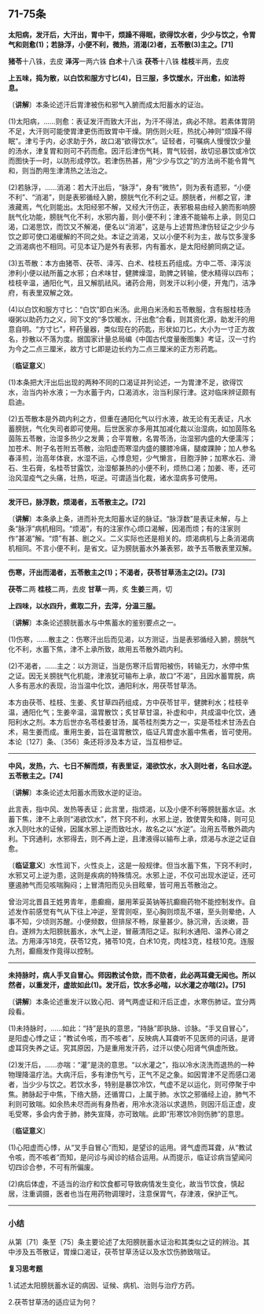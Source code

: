 ## 71-75条

**太阳病，发汗后，大汗出，胃中干，烦躁不得眠，欲得饮水者，少少与饮之，令胃气和则愈(1)；若脉浮，小便不利，微热，消渴(2)者，五苓散(3)主之。[71]**

**猪苓**十八铢，去皮 **泽泻**一两六铢 **白术**十八诛 **茯苓**十八铢 **桂枝**半两，去皮

**上五味，捣为散，以白饮和服方寸匕(4)，日三服，多饮煖水，汗出愈，如法将息。**

〔**讲解**〕本条论述汗后胃津被伤和邪气入腑而成太阳蓄水的证治。

(1)太阳病，……则愈：表证发汗而致大汗出，为汗不得法，病必不除。若素体胃阴不足，大汗则可能使胃津更伤而致胃中干燥。阴伤则火旺，热扰心神则“烦躁不得眠”。津亏于内，必求助于外，故口渴“欲得饮水”。证轻者，可嘱病人慢慢饮少量的汤水，津复胃和则可不药而愈。因汗后津伤气耗，胃气较弱，故切忌暴饮或冷饮而图快于一时，以防形成停饮。若津伤热甚，用“少少与饮之”的方法尚不能令胃气和，则当酌用生津清热之法治之。

(2)若脉浮，……消渴：若大汗出后，“脉浮”，身有“微热”，则为表有遗邪，“小便不利”、“消渴”，则是表邪循经入腑，膀胱气化不利之证。膀胱者，州都之官，津液藏焉，气化则能出。太阳经邪不解，又经大汗伤正，表邪极易由经入腑而影响膀胱气化功能，膀胱气化不利，水邪内蓄，则小便不利；津液不能输布上承，则见口渴，口渴思饮，而饮又不解渴，便名以“消渴”，这是与上述胃热津伤轻证之少少与饮之即可使口渴缓解的不同之处。本证之消渴，又以小便不利为主，故与饮多溲多之消渴病也不相同。可见本证乃是外有表邪，内有蓄水，是太阳经腑同病之证。

(3)五苓散：本方由猪苓、茯苓、泽泻、白术、桂枝五药组成。方中二苓、泽泻淡渗利小便以祛所蓄之水邪；白术味甘，健脾燥湿，助脾之转输，使水精得以四布；桂枝辛温，通阳化气，且又解肌祛风。诸药合用，则发汗以利小便，开鬼门，洁净府，有表里双解之效。

(4)以白饮和服方寸匕：“白饮”即白米汤。此用白米汤和五苓散服，含有服桂枝汤啜粥以助药力之义，同下文的“多饮暖水，汗出愈”合看，则其资化源，助发汗的用意自明。“方寸匕”，秤药量器，类似现在的药匙，形状如刀匕，大小为一寸正方故名，抄散以不落为度。据国家计量总局编《中国古代度量衡图集》考证，汉一寸约为今之二点三厘米，故方寸匕即是边长约为二点三厘米的正方形药匙。

〔**临证意义**〕

(1)本条把大汗出后出现的两种不同的口渴证并列论述，一为胃津不足，欲得饮水，治当内补水液；一为水蓄于内，口渴消水，治当利尿行津。这对临床辨证颇有启迪。

(2)五苓散本是外疏内利之方，但重在通阳化气以行水液，故无论有无表证，凡水蓄膀胱，气化失司者即可使用。后世医家亦多用其加减化裁以治湿病，如加茵陈名茵陈五苓散，治湿多热少之发黄；合平胃散，名胃苓汤，治湿邪内盛的大便濡泻；加苍术、附子名苍附五苓散，治阳虚而寒湿内盛的腰膝冷痛，腿痠踝肿；加人参名春泽煎，治高年体衰，水湿不运，心悸息短，少气懒言，目胞浮肿；加寒水石、滑石、生石膏，名桂苓甘露饮，治湿郁兼热的小便不利，烦热口渴；加姜、枣，还可治风湿疫气之头痛，壮热，呕逆。可谓适当化裁，诸水湿病多可使用。

------

**发汗已，脉浮数，烦渴者，五苓散主之。[72]**

〔**讲解**〕本条承上条，进而补充太阳蓄水证的脉证。“脉浮数”是表证未解，与上条“脉浮”病机相同。“烦渴”，有的注家作心烦口渴解，因渴而烦；有的注家则作“甚渴”解。“烦”有甚、剧之义。二义实际也还是相关的。烦渴病机与上条消渴病机相同。不言小便不利，是省文。证为膀胱蓄水外兼表邪，故予五苓散表里双解。

------

**伤寒，汗出而渴者，五苓散主之(1)；不渴者，茯苓甘草汤主之(2)。[73]**

**茯苓**二两 **桂枝**二两，去皮 **甘草**一两，炙 **生姜**三两，切

**上四味，以水四升，煮取二升，去滓，分温三服。**

〔**讲解**〕本条论述膀胱蓄水与中焦蓄水的鉴别要点之一。

(1)伤寒，……散主之：伤寒汗出后而见渴，以方测证，当是表邪循经入腑，膀胱气化不利，水蓄下焦，津不上承所致，故用五苓散外疏内利。

(2)不渴者，……主之：以方测证，当是伤寒汗后胃阳被伤，转输无力，水停中焦之证。因无关膀胱气化机能，津液犹可输布上承，故口“不渴”，且因水蓄胃脘，病人多有恶水的表现，治当温中化饮，通阳利水，用茯苓甘草汤。

本方由茯苓、桂枝、生姜、炙甘草四药组成，方中茯苓甘平，健脾利水；桂枝辛温，通阳化气；生姜辛温，温胃散饮；炙甘草甘温，补虚和中，共成温中化饮，通阳利水之剂。本方后世亦名苓桂姜甘汤，属苓桂剂类方之一，实是苓桂术甘汤去白术，易生姜而成。重用生姜，旨在温胃散饮，临证凡胃虚水蓄中焦者，皆可使用。本论〔127〕条、〔356〕条还将涉及本方证，当互相参证。

------

**中风，发热，六、七日不解而烦，有表里证，渴欲饮水，水入则吐者，名曰水逆。五苓散主之。[74]**

〔**讲解**〕本条论述太阳蓄水而致水逆的证治。

此言表，指中风、发热等表证；此言里，指烦渴，以及小便不利等膀胱蓄水证。水蓄下焦，津不上承则“渴欲饮水”，然下窍不利，水邪上逆，致使胃失和降，则可见水入则吐水的证候，因属水邪上逆而致吐水，故名之以“水逆”。治用五苓散外疏内利。下窍通利，水邪得去，则不再上逆，且津液得以输布上承，烦渴与水逆之证自愈。

〔**临证意义**〕水性润下，火性炎上，这是一般规律。但当水蓄下焦，下窍不利时，水邪又可上逆为患，这则是疾病的特殊情况。水邪上逆，不仅可出现水逆证，还可壅遏肺气而见咳喘胸闷；上冒清阳而见头目眩晕，皆可用五苓散治之。

曾治河北晋县王姓男青年，患癫癎，屡用苯妥英钠等抗癫癎药物不能控制发作。自述发作前感觉有气从下往上冲逆，至胃则呕，至心胸则烦乱不堪，至头则晕绝，人事不知，少顷则苏醒。小便频数，但排尿不畅，尿量甚少。脉沉滑，舌淡嫩，苔白。遂辨为太阳膀胱蓄水，水气上逆，冒蔽清阳之证。拟利水通阳、温养心肾之法。方用泽泻18克，茯苓12克，猪苓10克，白术10克，肉桂3克，桂枝10克。连服九剂，癫癎发作竟得以控制。

------

**未持脉时，病人手叉自冒心。师因教试令欬，而不欬者，此必两耳聋无闻也。所以然者，以重发汗，虚故如此(1)。发汗后，饮水多必喘，以水灌之亦喘(2)。[75]**

〔**讲解**〕本条论述重发汗以致心阳、肾气两虚证和汗后正虚，水寒伤肺证。宜分两段看。

(1)未持脉时，……如此：“持”是执的意思，“持脉”即执脉、诊脉。“手叉自冒心”，是阳虚心悸之证；“教试令咳，而不咳者”，反映病人耳聋听不见医师的问话，是肾虚耳窍失养之证。究其原因，乃是重用发汗药，过汗以使心阳肾气俱虚所致。

(2)发汗后，……亦喘：“灌”是浇的意思。“以水灌之”，指以冷水浇洗而退热的一种物理降温疗法。大病汗后，多有津伤气亏，正气不足之象。如因胃津不足而感口渴者，当少少与饮之。若饮水多，特别是暴饮冷饮，气虚不足以运化，则可停聚于中焦。肺脉起于中焦，下络大肠，还循胃口，上属于肺。水饮之邪循经上迫，肺气不利则可致喘。如余热未尽而尚有身热者，用冷水浇浴以求退热，则因汗后正虚，皮毛受寒，多会内舍于肺，肺失宣降，亦可致喘。此即“形寒饮冷则伤肺”的意思。

〔**临证意义**〕

(1)心阳虚而心悸，从“叉手自冒心”而知，是望诊的运用。肾气虚而耳聋，从“教试令咳，而不咳者”而知，是问诊与闻诊的结合运用。从而提示，临证诊病当望闻问切四诊合参，不可有所偏废。

(2)病后体虚，不适当的治疗和饮食都可导致病情发生变化，故当节饮食，慎起居，注重调摄，医者也当在用药物调理时，注意保胃气，存津液，保护正气。

------

### **小结**

从第〔71〕条至〔75〕条主要论述了太阳膀胱蓄水证治和其类似之证的辨治。其中涉及五苓散证，胃燥口渴证，茯苓甘草汤证以及水饮伤肺致喘证。

**复习思考题**

1.试述太阳膀胱蓄水证的病因、证候、病机、治则与治疗方药。

2.茯苓甘草汤的适应证为何？